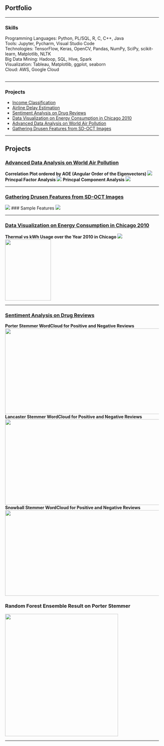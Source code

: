 ## Portfolio

---

### Skills

  Programming Languages: Python, PL/SQL, R, C, C++, Java <br>
  Tools: Jupyter, Pycharm, Visual Studio Code <br>
  Technologies: TensorFlow, Keras, OpenCV, Pandas, NumPy, SciPy, scikit-learn, Matplotlib, NLTK <br>
  Big Data Mining: Hadoop, SQL, Hive, Spark <br>
  Visualization: Tableau, Matplotlib, ggplot, seaborn <br>
  Cloud: AWS, Google Cloud
  <br><br>

---

### Projects

- [Income Classification](https://github.com/gokulnish/income_classification)
- [Airline Delay Estimation](https://github.com/gokulnish/airlines_delay_EDA)
- [Sentiment Analysis on Drug Reviews](https://github.com/gokulnish/setiment_analysis_on_drug_reviews)
- [Data Visualization on Energy Consumption in Chicago 2010](https://github.com/gokulnish/Data_Visualization_on_energy_consumption)
- [Advanced Data Analysis on World Air Pollution](https://github.com/gokulnish/advanced_data_analysis_on_air_pollution)
- [Gathering Drusen Features from SD-OCT Images](https://github.com/gokulnish/gathering_drusen_features_from_sd-oct_images)

---

## Projects

### [Advanced Data Analysis on World Air Pollution](https://github.com/gokulnish/advanced_data_analysis_on_air_pollution)
<b> Correlation Plot ordered by AOE (Angular Order of the Eigenvectors) </b>
<img src = "images/Correlation Plot.png?raw=true"/>
<b> Princpal Factor Analysis </b>
<img src = "images/PFA.png?raw=true"/>
<b> Princpal Component Analysis </b>
<img src = "images/PCA.png?raw=true"/>

---

### [Gathering Drusen Features from SD-OCT Images](https://github.com/gokulnish/gathering_drusen_features_from_sd-oct_images)
<img src = "images/Segmentation.png?raw=true"/>
### Sample Features
<img src = "images/Features.png?raw=true"/>

---

### [Data Visualization on Energy Consumption in Chicago 2010](https://github.com/gokulnish/Data_Visualization_on_energy_consumption)
<b> Thermal vs kWh Usage over the Year 2010 in Chicago
<img src = "images/ThermalvskWh.gif?raw=true"/>
<img src = "images/Legend.png?raw=true" width="150" height="200"/>
  
---

### [Sentiment Analysis on Drug Reviews](https://github.com/gokulnish/setiment_analysis_on_drug_reviews)
<b>Porter Stemmer WordCloud for Positive and Negative Reviews</b>
<img src="images/Porter Stemmer.png?raw=true" height="280" width="1000">
<b>Lancaster Stemmer WordCloud for Positive and Negative Reviews</b>
<img src="images/Porter Word Cloud 1.png?raw=true" height="280" width="1000">
<b>Snowball Stemmer WordCloud for Positive and Negative Reviews</b>
<img src="images/Snowball Stemmer.png?raw=true" height="280" width="1000">
### Random Forest Ensemble Result on Porter Stemmer
<img src = "images/RandomForest Porter Res.png?raw=true" width="370" height="400"/>

---
